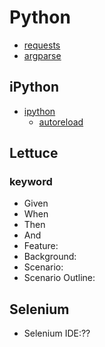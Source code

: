 # Python
* [requests][]
* [argparse][]

## iPython
* [ipython][]
  * [autoreload][] 
  
## Lettuce
### keyword
* Given
* When
* Then
* And
* Feature:
* Background:
* Scenario:
* Scenario Outline:
## Selenium
* Selenium IDE:??

[requests]: http://docs.python-requests.org/en/latest/ 'requests documents'
[ipython]: http://ipython.org/ 'ipython'
[autoreload]: http://ipython.org/ipython-doc/dev/config/extensions/autoreload.html 'auto reload in iPython'
[argparse]: https://docs.python.org/2/library/optparse.html 'oprparse'
